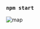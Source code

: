 
### `npm start` </br>


![map](https://user-images.githubusercontent.com/90983090/236139778-dccc6804-adbf-46be-923f-6ed94565e7b6.png)
